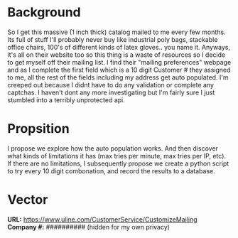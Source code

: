 # Background
So I get this massive (1 inch thick) catalog mailed to me every
few months. Its full of stuff I'll probably never buy like 
industrial poly bags, stackable office chairs, 100's of different 
kinds of latex gloves.. you name it. Anyways, it's all on their 
website too so this thing is a waste of resources so I decide to 
get myself off their mailing list. I find their "mailing 
preferences" webpage and as I complete the first field which is a 
10 digit Customer # they assigned to me, all the rest of the 
fields including my address get auto populated. I'm creeped out 
because I didnt have to do any validation or complete any 
captchas. I haven't dont any more investigating but I'm fairly 
sure I just stumbled into a terribly unprotected api. 

# Propsition
I propose we explore how the auto population works. And then 
discover what kinds of limitations it has (max tries per minute, 
max tries per IP, etc). If there are no limitations, I 
subsequently propose we create a python script to try every 10 
digit combonation, and record the results to a database.

# Vector 
**URL:** https://www.uline.com/CustomerService/CustomizeMailing  
**Company #:** ########## (hidden for my own privacy)  